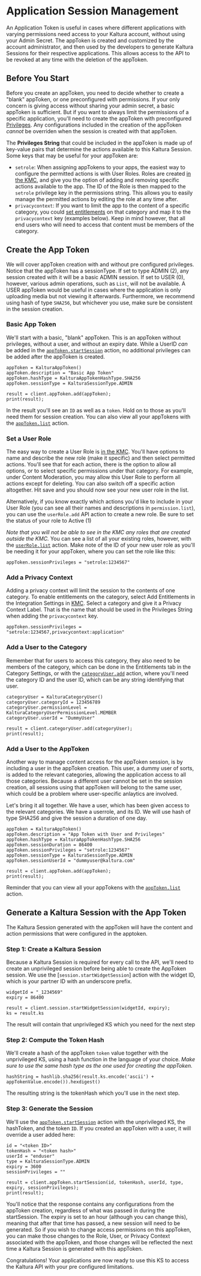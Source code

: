 # Application Session Management 

An Application Token is useful in cases where different applications with varying permissions need access to your Kaltura account, without using your Admin Secret. 
The appToken is created and customized by the account administrator, and then used by the developers to generate Kaltura Sessions for their respective applications. This allows access to the API to be revoked at any time with the deletion of the appToken. 

## Before You Start

Before you create an appToken, you need to decide whether to create a "blank" appToken, or one preconfigured with permissions. If your only concern is giving access without sharing your admin secret, a basic appToken is sufficient. But if you want to always limit the permissions of a specific application, you'll need to create the appToken with preconfigured [Privileges](https://developer.kaltura.com/api-docs/VPaaS-API-Getting-Started/Kaltura_API_Authentication_and_Security.html). Any configurations included in the creation of the appToken *cannot* be overriden when the session is created with that appToken. 

The **Privileges String** that could be included in the appToken is made up of key-value pairs that determine the actions available to this Kaltura Session. Some keys that may be useful for your appToken are: 
- `setrole`: When assigning appTokens to your apps, the easiest way to configure the permitted actions is with User Roles. Roles are created [in the KMC](https://kmc.kaltura.com/index.php/kmcng/administration/roles/list), and give you the option of adding and removing specific actions available to the app. The ID of the Role is then mapped to the `setrole` privilege key in the permissions string. This allows you to easily manage the permitted actions by editing the role at any time after.
- `privacycontext`: If you want to limit the app to the content of a specific category, you could [set entitlements](https://kmc.kaltura.com/index.php/kmcng/settings/integrationSettings) on that category and map it to the `privacycontext` key (examples below). Keep in mind however, that all end users who will need to access that content must be members of the category.


## Create the App Token 

We will cover appToken creation with and without pre configured privileges. Notice that the appToken has a sessionType. If set to type ADMIN (2), any session created with it will be a basic ADMIN session. If set to USER (0), however, various admin operations, such as `List`, will not be available.  A USER appToken would be useful in cases where the application is only uploading media but not viewing it afterwards. Furthermore, we recommend using hash of type `SHA256`, but whichever you use, make sure be consistent in the session creation. 

### Basic App Token 

We'll start with a basic, "blank" appToken. This is an appToken without privileges, without a user, and without an expiry date. While a UserID *can* be added in the [`appToken.startSession`](https://developer.kaltura.com/console/service/appToken/action/startSession) action, no additional privileges can be added after the appToken is created. 

```
appToken = KalturaAppToken()
appToken.description = "Basic App Token"
appToken.hashType = KalturaAppTokenHashType.SHA256
appToken.sessionType = KalturaSessionType.ADMIN

result = client.appToken.add(appToken);
print(result);
```
In the result you'll see an `ID` as well as a `token`. Hold on to those as you'll need them for session creation. You can also view all your appTokens with the [`appToken.list`](https://developer.kaltura.com/console/service/appToken/action/list) action. 

### Set a User Role

The easy way to create a User Role is [in the KMC](https://kmc.kaltura.com/index.php/kmcng/administration/roles/list). You'll have options to name and describe the new role (make it specific) and then select permitted actions. You'll see that for each action, there is the option to allow all options, or to select specific permissions under that category. For example, under Content Moderation, you may allow this User Role to perform all actions except for deleting. You can also switch off a specific action altogether. Hit save and you should now see your new user role in the list. 

Alternatively, if you know exactly which actions you'd like to include in your User Role (you can see all their names and descriptions in `permission.list`), you can use the `userRole.add` API action to create a new role. Be sure to set the status of your role to Active (1) 

*Note that you will not be able to see in the KMC any roles that are created outside the KMC.* 
You can see a list of all your existing roles, however, with the [`userRole.list`](https://developer.kaltura.com/console/service/userRole/action/list) action. Make note of the ID of your new user role as you'll be needing it for your appToken, where you can set the role like this: 

```
appToken.sessionPrivileges = "setrole:1234567"
```

### Add a Privacy Context 

Adding a privacy context will limit the session to the contents of one category. To enable entitlements on the category, select Add Entitlements in the Integration Settings in [KMC](https://kmc.kaltura.com/index.php/kmcng/settings/integrationSettings). Select a category and give it a Privacy Context Label. That is the name that should be used in the Privileges String when adding the `privacycontext` key. 

```appToken.sessionPrivileges = "setrole:1234567,privacycontext:application"```

### Add a User to the Category

Remember that for users to access this category, they also need to be members of the category, which can be done in the Entitlements tab in the Category Settings, or with the [`categoryUser.add`](https://developer.kaltura.com/console/service/categoryUser/action/add) action, where you'll need the category ID and the user ID, which can be any string identifying that user. 

```
categoryUser = KalturaCategoryUser()
categoryUser.categoryId = 123456789
categoryUser.permissionLevel = KalturaCategoryUserPermissionLevel.MEMBER
categoryUser.userId = "DummyUser"

result = client.categoryUser.add(categoryUser);
print(result);
```

### Add a User to the AppToken 

Another way to manage content access for the appToken session, is by including a user in the appToken creation. This user, a dummy user of sorts, is added to the relevant categories, allowing the application access to all those categories. Because a different user cannot be set in the session creation, all sessions using that appToken will belong to the same user, which could be a problem where user-specific anlaytics are involved. 

Let's bring it all together. We have a user, which has been given access to the relevant categories. We have a userrole, and its ID. We will use hash of type SHA256 and give the session a duration of one day. 

```
appToken = KalturaAppToken()
appToken.description = "App Token with User and Privileges"
appToken.hashType = KalturaAppTokenHashType.SHA256
appToken.sessionDuration = 86400
appToken.sessionPrivileges = "setrole:1234567"
appToken.sessionType = KalturaSessionType.ADMIN
appToken.sessionUserId = "dummyuser@kaltura.com"

result = client.appToken.add(appToken);
print(result);
```

Reminder that you can view all your appTokens with the [`appToken.list`](https://developer.kaltura.com/console/service/appToken/action/list) action. 

## Generate a Kaltura Session with the App Token 

The Kaltura Session generated with the appToken will have the content and action permissions that were configured in the apptoken. 

### Step 1: Create a Kaltura Session 

Because a Kaltura Session is required for every call to the API, we'll need to create an unprivileged session before being able to create the AppToken session. We use the [`session.startWidgetSession`] action with the widget ID, which is your partner ID with an underscore prefix. 

```
widgetId = "_1234569"
expiry = 86400

result = client.session.startWidgetSession(widgetId, expiry);
ks = result.ks 
```
The result will contain that unprivileged KS which you need for the next step 

### Step 2: Compute the Token Hash

We'll create a hash of the appToken `token` value together with the unprivileged KS, using a hash function in the language of your choice. 
*Make sure to use the same hash type as the one used for creating the appToken.*

```
hashString = hashlib.sha256(result.ks.encode('ascii') + appTokenValue.encode()).hexdigest()
```

The resulting string is the tokenHash which you'll use in the next step. 

### Step 3: Generate the Session 

We'll use the [`appToken.startSession`](https://developer.kaltura.com/console/service/appToken/action/startSession) action with the unprivileged KS, the hashToken, and the token `ID`. If you created an appToken with a user, it will override a user added here: 

```
id = "<token ID>"
tokenHash = "<token hash>"
userId = "enduser"
type = KalturaSessionType.ADMIN
expiry = 3600
sessionPrivileges = ""

result = client.appToken.startSession(id, tokenHash, userId, type, expiry, sessionPrivileges);
print(result);

```

You'll notice that the response contains any configurations from the appToken creation, regardless of what was passed in during the startSession. The expiry is set to an hour (although you can change this), meaning that after that time has passed, a new session will need to be generated. So if you wish to change access permissions on this appToken, you can make those changes to the Role, User, or Privacy Context associated with the appToken, and those changes will be reflected the next time a Kaltura Session is generated with this appToken. 


Congratulations! Your applications are now ready to use this KS to access the Kaltura API with your pre configured limitations. 



